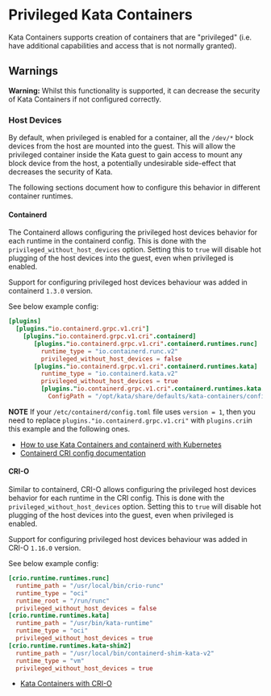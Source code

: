 # Privileged Kata Containers

Kata Containers supports creation of containers that are "privileged" (i.e. have additional capabilities and access
that is not normally granted).

## Warnings

**Warning:** Whilst this functionality is supported, it can decrease the security of Kata Containers if not configured
correctly.

### Host Devices

By default, when privileged is enabled for a container, all the `/dev/*` block devices from the host are mounted
into the guest. This will allow the privileged container inside the Kata guest to gain access to mount any block device
from the host, a potentially undesirable side-effect that decreases the security of Kata.

The following sections document how to configure this behavior in different container runtimes.

#### Containerd

The Containerd allows configuring the privileged host devices behavior for each runtime in the containerd config. This is
done with the `privileged_without_host_devices` option. Setting this to `true` will disable hot plugging of the host
devices into the guest, even when privileged is enabled.

Support for configuring privileged host devices behaviour was added in containerd `1.3.0` version.

See below example config:

```toml
[plugins]
  [plugins."io.containerd.grpc.v1.cri"]
    [plugins."io.containerd.grpc.v1.cri".containerd]
       [plugins."io.containerd.grpc.v1.cri".containerd.runtimes.runc]
         runtime_type = "io.containerd.runc.v2"
         privileged_without_host_devices = false
       [plugins."io.containerd.grpc.v1.cri".containerd.runtimes.kata]
         runtime_type = "io.containerd.kata.v2"
         privileged_without_host_devices = true
         [plugins."io.containerd.grpc.v1.cri".containerd.runtimes.kata.options]
           ConfigPath = "/opt/kata/share/defaults/kata-containers/configuration.toml"
```

**NOTE** If your `/etc/containerd/config.toml` file uses `version = 1`, then you
need to replace `plugins."io.containerd.grpc.v1.cri"` with `plugins.cri`in this
example and the following ones.

 - [How to use Kata Containers and containerd with Kubernetes](how-to-use-k8s-with-containerd-and-kata.md)
 - [Containerd CRI config documentation](https://github.com/containerd/containerd/blob/main/docs/cri/config.md)

#### CRI-O

Similar to containerd, CRI-O allows configuring the privileged host devices
behavior for each runtime in the CRI config. This is done with the
`privileged_without_host_devices` option. Setting this to `true` will disable
 hot plugging of the host devices into the guest, even when privileged is enabled.

Support for configuring privileged host devices behaviour was added in CRI-O `1.16.0` version.

See below example config:

```toml
[crio.runtime.runtimes.runc]
  runtime_path = "/usr/local/bin/crio-runc"
  runtime_type = "oci"
  runtime_root = "/run/runc"
  privileged_without_host_devices = false
[crio.runtime.runtimes.kata]
  runtime_path = "/usr/bin/kata-runtime"
  runtime_type = "oci"
  privileged_without_host_devices = true
[crio.runtime.runtimes.kata-shim2]
  runtime_path = "/usr/local/bin/containerd-shim-kata-v2"
  runtime_type = "vm"
  privileged_without_host_devices = true
```

 - [Kata Containers with CRI-O](../how-to/run-kata-with-k8s.md#cri-o)
